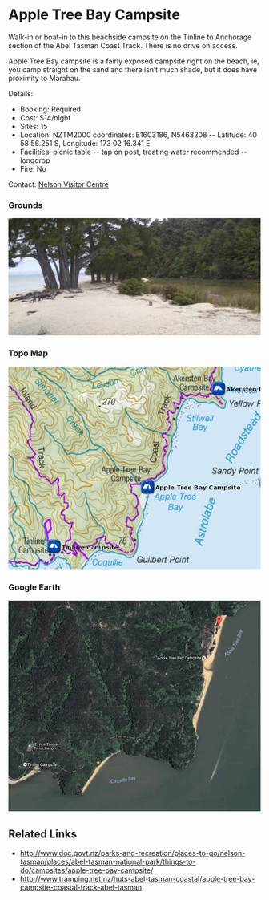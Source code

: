 # Apple Tree Bay Campsite

Walk-in or boat-in to this beachside campsite on the Tinline to Anchorage section of the Abel Tasman Coast Track. There is no drive on access.

Apple Tree Bay campsite is a fairly exposed campsite right on the beach, ie, you camp straight on the sand and there isn’t much shade, but it does have proximity to Marahau.

Details:
* Booking: Required
* Cost: $14/night
* Sites: 15
* Location: NZTM2000 coordinates: E1603186, N5463208 -- Latitude: 40 58 56.251 S, Longitude: 173 02 16.341 E
* Facilities: picnic table -- tap on post, treating water recommended -- longdrop
* Fire: No

Contact: [Nelson Visitor Centre](contacts.md#nelson-visitor-centre)

### Grounds
![Grounds](assets/apple-tree-bay-campsite-grounds.jpg)

### Topo Map
![Topo Map](assets/apple-tree-bay-campsite-topo-map.jpg)

### Google Earth
![Google Earth](assets/apple-tree-bay-campsite-google-earth-map.jpg)

## Related Links
* http://www.doc.govt.nz/parks-and-recreation/places-to-go/nelson-tasman/places/abel-tasman-national-park/things-to-do/campsites/apple-tree-bay-campsite/
* http://www.tramping.net.nz/huts-abel-tasman-coastal/apple-tree-bay-campsite-coastal-track-abel-tasman